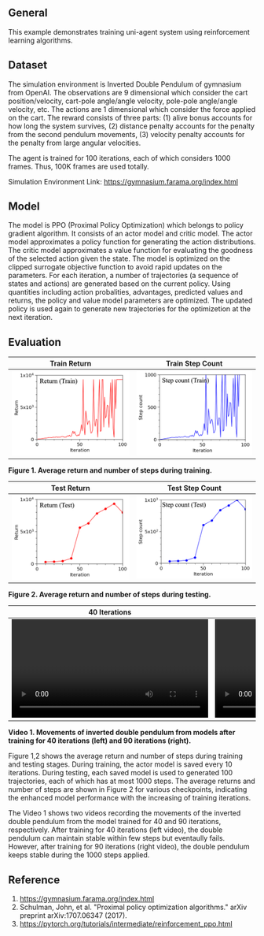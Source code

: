 ## General
This example demonstrates training uni-agent system using reinforcement learning algorithms. 

## Dataset
The simulation environment is Inverted Double Pendulum of gymnasium from OpenAI. The observations are 9 dimensional which consider the cart position/velocity, cart-pole angle/angle velocity, pole-pole angle/angle velocity, etc. The actions are 1 dimensional which consider the force applied on the cart. The reward consists of three parts: (1) alive bonus accounts for how long the system survives, (2) distance penalty accounts for the penalty from the second pendulum movements, (3) velocity penalty accounts for the penalty from large angular velocities. 

The agent is trained for 100 iterations, each of which considers 1000 frames. Thus, 100K frames are used totally.

Simulation Environment Link: https://gymnasium.farama.org/index.html

## Model
The model is PPO (Proximal Policy Optimization) which belongs to policy gradient algorithm. It consists of an actor model and critic model. The actor model approximates a policy function for generating the action distributions. The critic model approximates a value function for evaluating the goodness of the selected action given the state. The model is optimized on the clipped surrogate objective function to avoid rapid updates on the parameters. For each iteration, a number of trajectories (a sequence of states and actions) are generated based on the current policy. Using quantities including action probalities, advantages, predicted values and returns, the policy and value model parameters are optimized. The updated policy is used again to generate new trajectories for the optimizetion at the next iteration.

## Evaluation
| Train Return | Train Step Count |
|---|---|
| <img src="figures/train_return.png" /> | <img src="figures/train_step_count.png" /> |

**Figure 1. Average return and number of steps during training.**

| Test Return | Test Step Count |
|---|---|
| <img src="figures/test_return.png" /> | <img src="figures/test_step_count.png" /> |

**Figure 2. Average return and number of steps during testing.**

| 40 Iterations | 90 Iterations |
|---|---|
|<video src="https://github.com/user-attachments/assets/5774f724-26c2-416f-82bc-0e728f770125" height="200"></video> | <video src="https://github.com/user-attachments/assets/819be0f8-5c3c-4104-b463-e6a56da8c6de" height="200"></video> |

**Video 1. Movements of inverted double pendulum from models after training for 40 iterations (left) and 90 iterations (right).**

Figure 1,2 shows the average return and number of steps during training and testing stages. During training, the actor model is saved every 10 iterations. During testing, each saved model is used to generated 100 trajectories, each of which has at most 1000 steps. The average returns and number of steps are shown in Figure 2 for various checkpoints, indicating the enhanced model performance with the increasing of training iterations. 

The Video 1 shows two videos recording the movements of the inverted double pendulum from the model trained for 40 and 90 iterations, respectively. After training for 40 iterations (left video), the double pendulum can maintain stable within few steps but eventaully fails. However, after training for 90 iterations (right video), the double pendulum keeps stable during the 1000 steps applied.

## Reference
1. https://gymnasium.farama.org/index.html
2. Schulman, John, et al. "Proximal policy optimization algorithms." arXiv preprint arXiv:1707.06347 (2017).
3. https://pytorch.org/tutorials/intermediate/reinforcement_ppo.html

